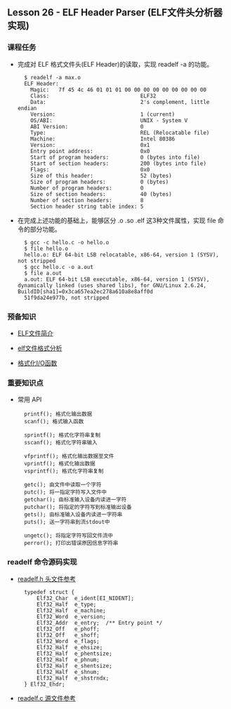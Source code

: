 ## Lesson 26 - ELF Header Parser (ELF文件头分析器实现)

### 课程任务
* 完成对 ELF 格式文件头(ELF Header)的读取，实现 readelf -a 的功能。

		$ readelf -a max.o 
		ELF Header:
		  Magic:   7f 45 4c 46 01 01 01 00 00 00 00 00 00 00 00 00 
		  Class:                             ELF32
		  Data:                              2's complement, little endian
		  Version:                           1 (current)
		  OS/ABI:                            UNIX - System V
		  ABI Version:                       0
		  Type:                              REL (Relocatable file)
		  Machine:                           Intel 80386
		  Version:                           0x1
		  Entry point address:               0x0
		  Start of program headers:          0 (bytes into file)
		  Start of section headers:          200 (bytes into file)
		  Flags:                             0x0
		  Size of this header:               52 (bytes)
		  Size of program headers:           0 (bytes)
		  Number of program headers:         0
		  Size of section headers:           40 (bytes)
		  Number of section headers:         8
		  Section header string table index: 5
		  
* 在完成上述功能的基础上，能够区分 .o .so .elf 这3种文件属性，实现 file 命令的部分功能。
		
		$ gcc -c hello.c -o hello.o                                                                                                        
		$ file hello.o                                                                                                                     
		hello.o: ELF 64-bit LSB relocatable, x86-64, version 1 (SYSV), not stripped                                                                                         
		$ gcc hello.c -o a.out                                                                                                             
		$ file a.out                                                                                                                       
		a.out: ELF 64-bit LSB executable, x86-64, version 1 (SYSV), dynamically linked (uses shared libs), for GNU/Linux 2.6.24, BuildID[sha1]=0x3ca657ea2ec278a610a8e8aff0d
		51f9da24e977b, not stripped                                                                                                           
### 预备知识

* [ELF文件简介](http://learn.akae.cn/media/ch18s05.html)

* [elf文件格式分析](http://blog.csdn.net/wu5795175/article/details/7657580)

* [格式化I/O函数](http://learn.akae.cn/media/ch25s02.html#id2832755)

### 重要知识点

* 常用 API

		printf(); 格式化输出数据
		scanf(); 格式输入函数

		sprintf(); 格式化字符串复制
		sscanf(); 格式化字符串输入

		vfprintf(); 格式化输出数据至文件
		vprintf(); 格式化输出数据
		vsprintf(); 格式化字符串复制

		getc(); 由文件中读取一个字符
		putc(); 将一指定字符写入文件中
		getchar(); 由标准输入设备内读进一字符
		putchar(); 将指定的字符写到标准输出设备
		gets(); 由标准输入设备内读进一字符串
		puts(); 送一字符串到流stdout中

		ungetc(); 将指定字符写回文件流中
		perror(); 打印出错误原因信息字符串

### readelf 命令源码实现

* [readelf.h 头文件参考](http://www.oschina.net/code/explore/freebsd/contrib/file/readelf.h)

		typedef struct {
		    Elf32_Char	e_ident[EI_NIDENT];
		    Elf32_Half	e_type;
		    Elf32_Half	e_machine;
		    Elf32_Word	e_version;
		    Elf32_Addr	e_entry;  /** Entry point */
		    Elf32_Off	e_phoff;
		    Elf32_Off	e_shoff;
		    Elf32_Word	e_flags;
		    Elf32_Half	e_ehsize;
		    Elf32_Half	e_phentsize;
		    Elf32_Half	e_phnum;
		    Elf32_Half	e_shentsize;
		    Elf32_Half	e_shnum;
		    Elf32_Half	e_shstrndx;
		} Elf32_Ehdr;

* [readelf.c 源文件参考](http://www.oschina.net/code/explore/freebsd/contrib/file/readelf.c)
